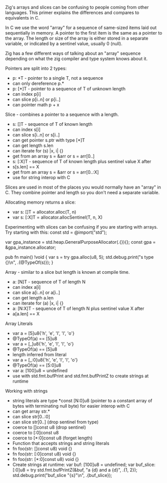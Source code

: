 Zig's arrays and slices can be confusing to people coming from other languages.  This primer explains the differences and compares to equivalents in C.

In C we use the word "array" for a sequence of same-sized items laid out sequentially in memory.  A pointer to the first item is the same as a pointer to the array.  The length or size of the array is either stored in a separate variable, or indicated by a sentinel value, usually 0 (null).

Zig has a few different ways of talking about an "array" sequence depending on what the zig compiler and type system knows about it.

Pointers are split into 2 types:
- p: *T - pointer to a single T, not a sequence
 - can only dereference p.*
- p: [*]T - pointer to a sequence of T of unknown length
 - can index p[i]
 - can slice p[i..n] or p[i..]
 - can pointer math p + x

Slice - combines a pointer to a sequence with a length.
- s: []T - sequence of T of known length
 - can index s[i]
 - can slice s[i..n] or s[i..]
 - can get pointer s.ptr with type [*]T
 - can get length s.len
 - can iterate for (s) |x, i| {}
 - get from an array s = &arr or s = arr[0..]
- s: [:X]T - sequence of T of known length plus sentinel value X after
 - s[s.len] == X
 - get from an array s = &arr or s = arr[0..:X]
 - use for string interop with C

Slices are used in most of the places you would normally have an "array" in C.  They combine pointer and length so you don't need a separate variable.

Allocating memory returns a slice:
- var s: []T = allocator.alloc(T, n)
- var s: [:X]T = allocator.allocSentinel(T, n, X)

Experimenting with slices can be confusing if you are starting with arrays.  Try starting with this:
const std = @import("std");

var gpa_instance = std.heap.GeneralPurposeAllocator(.{}){};
const gpa = &gpa_instance.allocator;

pub fn main() !void {
  var s = try gpa.alloc(u8, 5);
  std.debug.print("s type {}\n", .{@TypeOf(s)});
}


Array - similar to a slice but length is known at compile time.
- a: [N]T - sequence of T of length N
 - can index a[i]
 - can slice a[i..n] or a[i..]
 - can get length a.len
 - can iterate for (a) |x, i| {}
- a: [N:X]T - sequence of T of length N plus sentinel value X after
 - a[a.len] == X

Array Literals
- var a = [5]u8{'h', 'e', 'l', 'l', 'o'}
 - @TypeOf(a) == [5]u8
- var a = [_]u8{'h', 'e', 'l', 'l', 'o'}
 - @TypeOf(a) == [5]u8
 - length inferred from literal
- var a = [_:0]u8{'h', 'e', 'l', 'l', 'o'}
 - @TypeOf(a) == [5:0]u8
- var a: [100]u8 = undefined
 - use with std.fmt.bufPrint and std.fmt.bufPrintZ to create strings at runtime


Working with strings
- string literals are type *const [N:0]u8 (pointer to a constant array of bytes with terminating null byte) for easier interop with C
 - can get array str.*
 - can slice str[0..:0]
 - can slice str[0..] (drop sentinel from type)
 - coerce to []const u8 (drop sentinel)
 - coerce to [:0]const u8
 - coerce to [*:0]const u8 (forget length)
- Function that accepts strings and string literals
 - fn foo(str: []const u8) void {}
 - fn foo(str: [:0]const u8) void {}
 - fn foo(str: [*:0]const u8) void {}
- Create strings at runtime:
var buf: [100]u8 = undefined;
var buf_slice: [:0]u8 = try std.fmt.bufPrintZ(&buf, "a {d} and a {d}", .{1, 2});
std.debug.print("buf_slice \"{s}\"\n", .{buf_slice});
